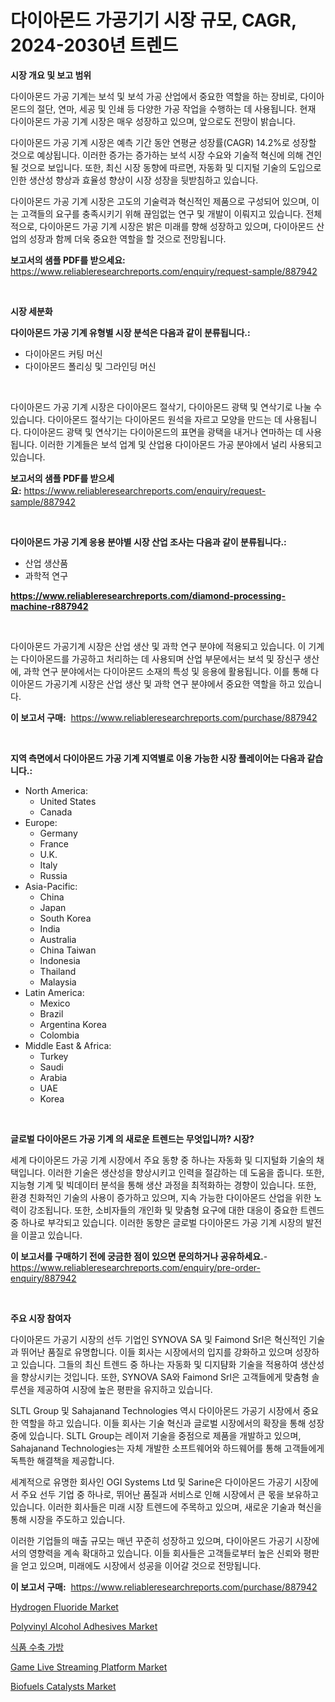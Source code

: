 <p><h1>다이아몬드 가공기기 시장 규모, CAGR, 2024-2030년 트렌드</h1></p><p><strong>시장 개요 및 보고 범위</strong></p>
<p><p>다이아몬드 가공 기계는 보석 및 보석 가공 산업에서 중요한 역할을 하는 장비로, 다이아몬드의 절단, 연마, 세공 및 인쇄 등 다양한 가공 작업을 수행하는 데 사용됩니다. 현재 다이아몬드 가공 기계 시장은 매우 성장하고 있으며, 앞으로도 전망이 밝습니다. </p><p>다이아몬드 가공 기계 시장은 예측 기간 동안 연평균 성장률(CAGR) 14.2%로 성장할 것으로 예상됩니다. 이러한 증가는 증가하는 보석 시장 수요와 기술적 혁신에 의해 견인될 것으로 보입니다. 또한, 최신 시장 동향에 따르면, 자동화 및 디지털 기술의 도입으로 인한 생산성 향상과 효율성 향상이 시장 성장을 뒷받침하고 있습니다. </p><p>다이아몬드 가공 기계 시장은 고도의 기술력과 혁신적인 제품으로 구성되어 있으며, 이는 고객들의 요구를 충족시키기 위해 끊임없는 연구 및 개발이 이뤄지고 있습니다. 전체적으로, 다이아몬드 가공 기계 시장은 밝은 미래를 향해 성장하고 있으며, 다이아몬드 산업의 성장과 함께 더욱 중요한 역할을 할 것으로 전망됩니다.</p></p>
<p><strong>보고서의 샘플 PDF를 받으세요:</strong> <a href="https://www.reliableresearchreports.com/enquiry/request-sample/887942">https://www.reliableresearchreports.com/enquiry/request-sample/887942</a></p>
<p>&nbsp;</p>
<p><strong>시장 세분화</strong></p>
<p><strong>다이아몬드 가공 기계 유형별 시장 분석은 다음과 같이 분류됩니다.:</strong></p>
<p><ul><li>다이아몬드 커팅 머신</li><li>다이아몬드 폴리싱 및 그라인딩 머신</li></ul></p>
<p>&nbsp;</p>
<p><p>다이아몬드 가공 기계 시장은 다이아몬드 절삭기, 다이아몬드 광택 및 연삭기로 나눌 수 있습니다. 다이아몬드 절삭기는 다이아몬드 원석을 자르고 모양을 만드는 데 사용됩니다. 다이아몬드 광택 및 연삭기는 다이아몬드의 표면을 광택을 내거나 연마하는 데 사용됩니다. 이러한 기계들은 보석 업계 및 산업용 다이아몬드 가공 분야에서 널리 사용되고 있습니다.</p></p>
<p><strong>보고서의 샘플 PDF를 받으세요:</strong>&nbsp;<a href="https://www.reliableresearchreports.com/enquiry/request-sample/887942">https://www.reliableresearchreports.com/enquiry/request-sample/887942</a></p>
<p>&nbsp;</p>
<p><strong> 다이아몬드 가공 기계 응용 분야별 시장 산업 조사는 다음과 같이 분류됩니다.:</strong></p>
<p><ul><li>산업 생산품</li><li>과학적 연구</li></ul></p>
<p><strong><a href="https://www.reliableresearchreports.com/diamond-processing-machine-r887942">https://www.reliableresearchreports.com/diamond-processing-machine-r887942</a></strong></p>
<p>&nbsp;</p>
<p><p>다이아몬드 가공기계 시장은 산업 생산 및 과학 연구 분야에 적용되고 있습니다. 이 기계는 다이아몬드를 가공하고 처리하는 데 사용되며 산업 부문에서는 보석 및 장신구 생산에, 과학 연구 분야에서는 다이아몬드 소재의 특성 및 응용에 활용됩니다. 이를 통해 다이아몬드 가공기계 시장은 산업 생산 및 과학 연구 분야에서 중요한 역할을 하고 있습니다.</p></p>
<p><strong>이 보고서 구매:</strong>&nbsp; <a href="https://www.reliableresearchreports.com/purchase/887942">https://www.reliableresearchreports.com/purchase/887942</a></p>
<p>&nbsp;</p>
<p><strong>지역 측면에서 다이아몬드 가공 기계 지역별로 이용 가능한 시장 플레이어는 다음과 같습니다.:</strong></p>
<p><ul>
    <li>
        North America:
        <ul>
            <li>United States</li>
            <li>Canada</li>
        </ul>
    </li>
    <li>
        Europe:
        <ul>
            <li>Germany</li>
            <li>France</li>
            <li>U.K.</li>
            <li>Italy</li>
            <li>Russia</li>
        </ul>
    </li>
    <li>
        Asia-Pacific:
        <ul>
            <li>China</li>
            <li>Japan</li>
            <li>South Korea</li>
            <li>India</li>
            <li>Australia</li>
            <li>China Taiwan</li>
            <li>Indonesia</li>
            <li>Thailand</li>
            <li>Malaysia</li>
        </ul>
    </li>
    <li>
        Latin America:
        <ul>
            <li>Mexico</li>
            <li>Brazil</li>
            <li>Argentina Korea</li>
            <li>Colombia</li>
        </ul>
    </li>
    <li>
        Middle East & Africa:
        <ul>
            <li>Turkey</li>
            <li>Saudi</li>
            <li>Arabia</li>
            <li>UAE</li>
            <li>Korea</li>
        </ul>
    </li>
    </ul></p>
<p>&nbsp;</p>
<p><strong>글로벌 다이아몬드 가공 기계 의 새로운 트렌드는 무엇입니까? 시장?</strong></p>
<p><p>세계 다이아몬드 가공 기계 시장에서 주요 동향 중 하나는 자동화 및 디지털화 기술의 채택입니다. 이러한 기술은 생산성을 향상시키고 인력을 절감하는 데 도움을 줍니다. 또한, 지능형 기계 및 빅데이터 분석을 통해 생산 과정을 최적화하는 경향이 있습니다. 또한, 환경 친화적인 기술의 사용이 증가하고 있으며, 지속 가능한 다이아몬드 산업을 위한 노력이 강조됩니다. 또한, 소비자들의 개인화 및 맞춤형 요구에 대한 대응이 중요한 트렌드 중 하나로 부각되고 있습니다. 이러한 동향은 글로벌 다이아몬드 가공 기계 시장의 발전을 이끌고 있습니다.</p></p>
<p><strong>이 보고서를 구매하기 전에 궁금한 점이 있으면 문의하거나 공유하세요.</strong>- <a href="https://www.reliableresearchreports.com/enquiry/pre-order-enquiry/887942">https://www.reliableresearchreports.com/enquiry/pre-order-enquiry/887942</a></p>
<p>&nbsp;</p>
<p><strong>주요 시장 참여자</strong></p>
<p><p>다이아몬드 가공기 시장의 선두 기업인 SYNOVA SA 및 Faimond Srl은 혁신적인 기술과 뛰어난 품질로 유명합니다. 이들 회사는 시장에서의 입지를 강화하고 있으며 성장하고 있습니다. 그들의 최신 트렌드 중 하나는 자동화 및 디지턈화 기술을 적용하여 생산성을 향상시키는 것입니다. 또한, SYNOVA SA와 Faimond Srl은 고객들에게 맞춤형 솔루션을 제공하여 시장에 높은 평판을 유지하고 있습니다.</p><p>SLTL Group 및 Sahajanand Technologies 역시 다이아몬드 가공기 시장에서 중요한 역할을 하고 있습니다. 이들 회사는 기술 혁신과 글로벌 시장에서의 확장을 통해 성장 중에 있습니다. SLTL Group는 레이저 기술을 중점으로 제품을 개발하고 있으며, Sahajanand Technologies는 자체 개발한 소프트웨어와 하드웨어를 통해 고객들에게 독특한 해결책을 제공합니다.</p><p>세계적으로 유명한 회사인 OGI Systems Ltd 및 Sarine은 다이아몬드 가공기 시장에서 주요 선두 기업 중 하나로, 뛰어난 품질과 서비스로 인해 시장에서 큰 몫을 보유하고 있습니다. 이러한 회사들은 미래 시장 트렌드에 주목하고 있으며, 새로운 기술과 혁신을 통해 시장을 주도하고 있습니다.</p><p>이러한 기업들의 매출 규모는 매년 꾸준히 성장하고 있으며, 다이아몬드 가공기 시장에서의 영향력을 계속 확대하고 있습니다. 이들 회사들은 고객들로부터 높은 신뢰와 평판을 얻고 있으며, 미래에도 시장에서 성공을 이어갈 것으로 전망됩니다.</p></p>
<p><strong>이 보고서 구매:</strong>&nbsp;&nbsp;<a href="https://www.reliableresearchreports.com/purchase/887942">https://www.reliableresearchreports.com/purchase/887942</a></p>
<p><p><a href="https://issuu.com/reportprime-2/docs/hydrogen-fluoride-market-size-2030.pptx">Hydrogen Fluoride Market</a></p><p><a href="https://www.linkedin.com/pulse/decoding-polyvinyl-alcohol-adhesives-market-deep-dive-latest-trends-efbie?trackingId=8zAEJ6GNDTM19NOBPQYbXQ%3D%3D">Polyvinyl Alcohol Adhesives Market</a></p><p><a href="https://github.com/FelipeGrrady654556/Market-Research-Report-List-1/blob/main/896275223438.md">식품 수축 가방</a></p><p><a href="https://github.com/wwwkeltoum/Market-Research-Report-List-2/blob/main/game-live-streaming-platform-market.md">Game Live Streaming Platform Market</a></p><p><a href="https://www.linkedin.com/pulse/global-biofuels-catalysts-market-size-trends-insights-projections-7puxe?trackingId=31KnrBzBojFOynZ%2Fi2DcJA%3D%3D">Biofuels Catalysts Market</a></p></p>